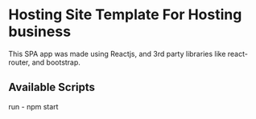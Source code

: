 # Hosting Site Template For Hosting business

This SPA app was made using Reactjs, and 3rd party libraries like react-router, and bootstrap.

## Available Scripts

run - npm start
